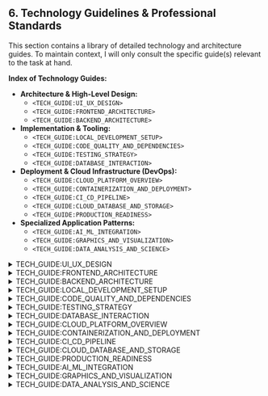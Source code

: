 ## 6. Technology Guidelines & Professional Standards

This section contains a library of detailed technology and architecture guides. To maintain context, I will only consult the specific guide(s) relevant to the task at hand.

**Index of Technology Guides:**

*   **Architecture & High-Level Design:**
    *   `<TECH_GUIDE:UI_UX_DESIGN>`
    *   `<TECH_GUIDE:FRONTEND_ARCHITECTURE>`
    *   `<TECH_GUIDE:BACKEND_ARCHITECTURE>`
*   **Implementation & Tooling:**
    *   `<TECH_GUIDE:LOCAL_DEVELOPMENT_SETUP>`
    *   `<TECH_GUIDE:CODE_QUALITY_AND_DEPENDENCIES>`
    *   `<TECH_GUIDE:TESTING_STRATEGY>`
    *   `<TECH_GUIDE:DATABASE_INTERACTION>`
*   **Deployment & Cloud Infrastructure (DevOps):**
    *   `<TECH_GUIDE:CLOUD_PLATFORM_OVERVIEW>`
    *   `<TECH_GUIDE:CONTAINERIZATION_AND_DEPLOYMENT>`
    *   `<TECH_GUIDE:CI_CD_PIPELINE>`
    *   `<TECH_GUIDE:CLOUD_DATABASE_AND_STORAGE>`
    *   `<TECH_GUIDE:PRODUCTION_READINESS>`
*   **Specialized Application Patterns:**
    *   `<TECH_GUIDE:AI_ML_INTEGRATION>`
    *   `<TECH_GUIDE:GRAPHICS_AND_VISUALIZATION>`
    *   `<TECH_GUIDE:DATA_ANALYSIS_AND_SCIENCE>`

<details>
<summary>TECH_GUIDE:UI_UX_DESIGN</summary>
### Aesthetic & Responsive UI/UX Design Guidelines

This document outlines the core principles and actionable decisions for creating beautiful, responsive, and user-centric applications.

#### 1. Core Philosophy: Clarity, Consistency, Simplicity

Before any specific design choice, adhere to these principles:

*   **Clarity:** The user should always understand what they are seeing and what will happen when they take an action. Avoid ambiguity.
*   **Consistency:** Elements that look the same should behave the same. A consistent design language reduces the cognitive load on the user, making the app feel intuitive.
*   **Simplicity:** Less is more. Every element on the screen should serve a purpose. Aggressively remove clutter to focus the user's attention on what matters.

#### 2. The Foundational Pillars of Visual Design

These three areas form the bedrock of your application's look and feel.

**A. Layout & Spacing: Creating Rhythm and Hierarchy**

A structured layout is the skeleton of a beautiful app.

*   **Use a Grid System:** All layouts should be built on a grid (e.g., a 12-column grid is a web standard). This ensures alignment and a professional, organized look.
*   **Establish a Spacing Scale:** Do not use random margin or padding values. Use a consistent scale based on a multiple of 4 or 8 (e.g., 4px, 8px, 12px, 16px, 24px, 32px). This creates a visual rhythm and makes components feel like they belong together.
    *   **Decision:** Use an 8-point grid system for all spacing and sizing.
*   **Embrace Whitespace:** Whitespace (or negative space) is not empty space; it's a powerful design tool. Use it generously to group related items, separate unrelated ones, and give your content room to breathe.

**B. Typography: The Voice of Your Application**

Typography is 90% of design. Getting it right is critical for usability and aesthetics.

*   **Limit Font Families:** Do not use more than two fonts in your application—one for headings (a "display" font) and one for body text (a "body" font). This ensures consistency and avoids a chaotic look.
    *   **Decision:** Use a clean, sans-serif font like **Inter**, **Manrope**, or the system UI font stack for maximum readability.
*   **Establish a Type Scale:** Just like with spacing, define a clear hierarchy for text sizes (e.g., 12px, 14px, 16px, 20px, 24px, 32px). This visually communicates the importance of different pieces of information.
*   **Prioritize Readability:**
    *   **Line Height:** Set body text line-height to ~1.5x the font size for comfortable reading.
    *   **Line Length:** Aim for 50-75 characters per line. Lines that are too long or too short are fatiguing to read.

**C. Color Palette: Setting the Mood and Guiding the Eye**

Color is used to create hierarchy, convey meaning, and establish a brand.

*   **Define a Structured Palette:**
    *   **Primary (1-2 colors):** Your main brand colors. Used for primary actions and key elements.
    *   **Secondary (1-2 colors):** Complements the primary colors. Used for secondary actions and highlighting information.
    *   **Neutrals (3-5 shades):** Your grays and off-whites. Used for text, backgrounds, and borders. A good range of neutrals is essential for a clean UI.
    *   **Semantic Colors (4 colors):** Colors with specific meanings:
        *   **Success (Green):** For confirmations and positive feedback.
        *   **Warning (Yellow/Orange):** For potential issues or alerts.
        *   **Error (Red):** For validation errors and critical failures.
        *   **Info (Blue):** For informational messages.
*   **Check for Accessibility:** Ensure all text has a sufficient contrast ratio against its background to be readable by users with visual impairments. Use a WCAG contrast checker tool.
    *   **Decision:** All text/background color combinations **must** pass WCAG AA standards.

#### 3. Component & Interaction Design

*   **Design for States:** A component is never static. Explicitly design for all its states: default, hover, focused, active, disabled, loading, and empty. This makes the UI feel responsive and alive.
*   **Provide Instant Feedback:** When a user performs an action, the UI must provide immediate feedback. This can be a spinner on a button, a success toast, or a validation message. Never leave the user wondering if their action was registered.
*   **Use a Component Library:** Do not reinvent the wheel. Use a high-quality, headless component library like **shadcn/ui** or **Radix UI**. They provide the foundation for accessible, robust components that you can style to match your brand.

#### 4. Responsiveness & Adaptability

Your application must be usable and beautiful on any screen size.

*   **Adopt a Mobile-First Approach:** Design for the smallest screen (mobile) first. This forces you to prioritize the most important content and features. Then, use media queries to "progressively enhance" the layout for larger screens.
*   **Use Fluid Layouts:** Use relative units like percentages (%) and viewport units (vw, vh) for containers, so they adapt smoothly to different screen sizes.
*   **Define Breakpoints Logically:** Don't define breakpoints based on specific devices (e.g., "iPhone" or "iPad"). Define them where your layout naturally "breaks" or starts to look awkward. Common breakpoints are `sm`, `md`, `lg`, `xl`.
*   **Optimize Touch Targets:** On mobile, ensure all interactive elements (buttons, links) have a large enough touch target (at least 44x44px) to be easily tappable.
</details>

<details>
<summary>TECH_GUIDE:FRONTEND_ARCHITECTURE</summary>
### Frontend Architecture: Choosing the Right UI Framework

This guide provides a decision framework for selecting the right frontend technology. The choice depends heavily on the application's primary target platform (Web, Mobile, or both) and its complexity.

#### **1. Web-First Applications**

**Goal:** Build a feature-rich application where the primary user experience is in a web browser.

*   **Default Recommendation: Next.js (React)**
    *   **Use Case:** Public-facing websites, content-driven applications, and complex web apps where SEO, performance, and a rich feature set are critical. Next.js provides an integrated full-stack experience that is the standard for modern web development.
*   **Alternative: Vite + React**
    *   **Use Case:** Internal tools, admin dashboards, and complex Single Page Applications (SPAs) where SEO is not a concern and maximum developer velocity is the priority. Its hot-reloading capabilities are best-in-class.
*   **Enterprise-Grade Alternative: Angular**
    *   **Use Case:** Large-scale, complex enterprise applications where maintainability, scalability, and consistency across a large team are the most important factors. Its opinionated, all-in-one platform structure is ideal for these scenarios.

#### **2. Mobile-First Applications**

**Goal:** Build a high-performance, natively compiled application for both iOS and Android from a single codebase.

*   **Primary Recommendation: Flutter**
    *   **Use Case:** When the core product is a mobile app. Flutter's single codebase, native performance, and excellent developer experience make it the undisputed choice for building beautiful, cross-platform mobile applications.
    *   **Consideration:** While Flutter can compile to a web app, it is not ideal for content-heavy or SEO-driven sites. Choose Flutter when the web is a secondary, "nice-to-have" target.

#### **Decision Rubric**

| **If the primary goal is...**                                | **Then the recommended choice is...** |
| ----------------------------------------------------------- | ----------------------------------- |
| A public-facing, content-rich, or full-stack web application | **Next.js**                         |
| A highly interactive internal tool or admin dashboard       | **Vite + React**                    |
| A large, complex enterprise application with many developers  | **Angular**                         |
| A high-performance, cross-platform mobile app (iOS & Android) | **Flutter**                         |
</details>

<details>
<summary>TECH_GUIDE:BACKEND_ARCHITECTURE</summary>
### Backend Architecture: APIs, Services, and Servers

This guide provides a decision framework for selecting a backend technology stack. The primary recommendations are designed to meet modern demands for performance, developer velocity, and a rich ecosystem.

#### 1. The Main Contenders: Node.js vs. Python

Both Node.js and Python offer mature, powerful ecosystems for building robust backend services. The choice often comes down to team expertise and specific project requirements.

**A. Node.js (TypeScript): For I/O-Heavy, Scalable Web Services**

Leveraging the same language as the frontend (JavaScript/TypeScript), Node.js is a natural fit for full-stack development. Its non-blocking, event-driven architecture makes it exceptionally performant for handling many concurrent connections, which is typical for APIs.

*   **Core Philosophy**: Asynchronous, non-blocking I/O for maximum throughput. Share a single language across the stack.
*   **Performance**: Excellent for I/O-bound tasks (e.g., APIs, databases, microservices). Raw compute performance is less than compiled languages but more than sufficient for most web workloads.
*   **Ecosystem**: Unmatched. The `npm` registry is the largest software library in the world. You will find a package for almost anything.
*   **Recommended Frameworks**:
    1.  **NestJS**: A full-featured, opinionated framework that provides a highly structured, modular architecture out-of-the-box. It uses TypeScript decorators heavily and is excellent for large, complex applications where maintainability is key. Think of it as the "Angular of the backend."
    2.  **Express.js**: A minimal, unopinionated, and incredibly flexible framework. It's the de-facto standard for Node.js. You have complete freedom, but you are also responsible for choosing and structuring all your components (e.g., logging, configuration).
*   **Best For**:
    *   Real-time applications (e.g., chat, notifications).
    *   Data-intensive APIs that orchestrate multiple database calls or microservice requests.
    *   Full-stack teams who want to use TypeScript everywhere.

**B. Python: For Rapid Development, Data Science, and Readability**

Python's clean syntax and extensive standard library make it a joy to work with, enabling rapid development cycles. With modern frameworks, its performance is now competitive with Node.js.

*   **Core Philosophy**: Developer-friendliness, readability, and a "batteries-included" approach.
*   **Performance**: Historically slower, but modern frameworks have changed the game.
*   **Ecosystem**: Massive, especially in data science, machine learning, and scientific computing. If your application has any AI/ML features, Python is the default choice.
*   **Recommended Framework**:
    1.  **FastAPI**: A modern, high-performance framework that is on par with Node.js and Go. It leverages Python type hints to provide automatic data validation, serialization, and interactive API documentation (via OpenAPI/Swagger). It is the clear choice for building new APIs in Python today.
*   **Best For**:
    *   Applications with AI/ML or heavy data processing requirements.
    *   Projects where rapid prototyping and development speed are the highest priority.
    *   Teams who value code readability and maintainability.

#### 2. The Specialist: Go (Golang)

When raw performance and deployment simplicity are the absolute top priorities, Go is the undisputed champion.

*   **Core Philosophy**: Simplicity, extreme performance, and concurrency as a first-class citizen.
*   **Performance**: Exceptional. As a compiled language, it's significantly faster than Node.js or Python. Its concurrency model (goroutines) is lightweight and powerful.
*   **Ecosystem**: Good and growing, but smaller than Node.js and Python. You may need to write more boilerplate for tasks that are trivial in other ecosystems.
*   **Deployment**: **The Best-in-Class**. Go compiles to a single, dependency-free static binary. Deployment can be as simple as copying one file to a server or into a minimal `scratch` Docker image.
*   **Best For**:
    *   High-performance microservices (e.g., network proxies, API gateways).
    *   Infrastructure tooling and CLIs.
    *   Services where low memory footprint and CPU usage are critical.

#### Decision Rubric

| Consideration                      | Choose Node.js (NestJS/Express)        | Choose Python (FastAPI)                     | Choose Go                                       |
| ---------------------------------- | -------------------------------------- | ------------------------------------------- | ----------------------------------------------- |
| **Primary Goal**                   | Scalable, I/O-heavy APIs               | Rapid development, AI/ML integration        | **Maximum performance & simple deployment**     |
| **Team Expertise**                 | **JavaScript/TypeScript**              | **Python**                                  | Statically-typed language experience (C++, Java) |
| **Project Type**                   | Real-time apps, full-stack JS          | Data-driven apps, AI-powered services       | Infrastructure, high-throughput microservices   |
| **Architectural Style**            | Flexible (Express) or Structured (NestJS) | Modern & clean with auto-docs (FastAPI)     | Minimalist, explicit, and highly concurrent     |
| **Ecosystem Needs**                | **Vast web-focused library support**   | **Unbeatable data science/ML libraries**    | Strong for networking & systems programming     |
</details>

<details>
<summary>TECH_GUIDE:LOCAL_DEVELOPMENT_SETUP</summary>
### Local Development: A High-Velocity, Hot-Reload Setup

The goal is a seamless "inner loop" where changes are reflected instantly.

*   **Frontend (Vite):** Your current Vite setup already provides best-in-class hot-reloading for the React frontend via the `npm run dev` command. No changes are needed here.
*   **Backend (Node.js/Python):**
    *   **Node.js:** Use `nodemon` to watch for file changes and automatically restart the server.
    *   **Python (FastAPI):** The development server has this built-in. Run it with `uvicorn main:app --reload`.
*   **Unified Local Environment (Recommended):**
    *   **Tooling:** Use a tool like `concurrently` to run both frontend and backend dev servers with a single command.
    *   **Containerization (`docker-compose`):** This is the **best practice**. Create a `docker-compose.yml` file to define and run your entire local stack: the frontend container, the backend container, and a local Postgres database container.
        *   **Benefit:** A single command (`docker-compose up`) starts everything. Every developer gets the exact same setup, eliminating "it works on my machine" issues.
</details>

<details>
<summary>TECH_GUIDE:CODE_QUALITY_AND_DEPENDENCIES</summary>
### Code Quality & Dependency Management

These are mandatory for all projects.

*   **Code Style & Linting (Enforced in CI):**
    *   **JavaScript/TypeScript:** **ESLint** (for linting) and **Prettier** (for formatting). Use a pre-commit hook to run these automatically.
    *   **Python:** **Ruff** (for ultra-fast linting and formatting). It replaces older tools like Black, isort, and Flake8.
    *   **Go:** Standard `gofmt` and `golint`.
*   **Dependency Management:**
    *   **Node.js:** Use `npm` or `pnpm`. All projects **must** have a `package-lock.json` or `pnpm-lock.yaml` file committed to the repository to ensure reproducible builds.
    *   **Python:** Use **`uv`** with a `pyproject.toml` file. This is the modern, high-speed replacement for `pip` and `venv`. The `pyproject.toml` defines all dependencies, and `uv` creates a virtual environment based on it.
*   **Language-Specific Ecosystem Enhancements:**
    *   **Node.js (TypeScript) / Frontend:**
        *   **Configuration Management:** Use **`zod`** for validating environment variables at runtime. This prevents misconfigurations and ensures your application starts in a known-good state.
    *   **Python:**
        *   **Configuration Management:** Use **`pydantic`** for settings management. It provides the same benefits as `zod` for the Python ecosystem.
        *   **CLI Tooling:** For any Python-based CLIs, use **`Typer`** or **`Click`**. They provide a simple, declarative way to build robust command-line interfaces.
    *   **Go:**
        *   **Configuration Management:** Use **`viper`** for handling configuration from files, environment variables, and flags.
        *   **CLI Tooling:** Use **`cobra`** to build powerful, modern CLI applications. It is the foundation of many popular tools like `kubectl` and `hugo`.
</details>

<details>
<summary>TECH_GUIDE:TESTING_STRATEGY</summary>
### The Testing Pyramid: A Strategy for Confidence

A structured testing strategy is mandatory.

*   **Level 1: Unit Tests (Most Numerous):**
    *   **Goal:** Test individual functions/components in isolation.
    *   **Tools:** **Jest** (JS/TS), **Pytest** (Python).
*   **Level 2: Integration Tests:**
    *   **Goal:** Test the interaction between services (e.g., API to Database).
    *   **Environment:** Run these against the stateful services defined in your `docker-compose.yml` within your CI (Cloud Build) pipeline.
*   **Level 3: End-to-End (E2E) Tests (Least Numerous):**
    *   **Goal:** Simulate a full user journey in a real browser.
    *   **Tools:** **Playwright** or **Cypress**.
</details>

<details>
<summary>TECH_GUIDE:DATABASE_INTERACTION</summary>
### Backend Data Access (ORMs)

*   **Problem:** Writing raw SQL queries is error-prone, hard to maintain, and not type-safe.
*   **Solution:** An Object-Relational Mapper (ORM) maps your database tables to code (models or schemas).
*   **Recommendations:**
    *   **Node.js (TypeScript):** **Prisma** is the undisputed modern champion. It provides unparalleled type safety, an intuitive schema-first workflow, and an excellent query builder.
    *   **Python:** **SQLAlchemy** is the long-standing, powerful, and feature-rich standard. Use it with FastAPI for a robust data layer.
*   **Decision:** Use Prisma with Node.js/TypeScript. Use SQLAlchemy with Python/FastAPI.
</details>

<details>
<summary>TECH_GUIDE:CLOUD_PLATFORM_OVERVIEW</summary>
### Full-Stack Development & Deployment Architecture on Google Cloud

This document outlines the complete lifecycle of the application, from local development to production deployment and operations on Google Cloud.

#### Other Essential Cloud Services: The Supporting Cast

These services are non-negotiable for a production-grade application.

*   **Secret Manager:** For all secrets: database passwords, third-party API keys, etc. Your Cloud Run services will be granted secure access at runtime.
*   **IAM (Identity and Access Management):** Enforce the **Principle of Least Privilege**. Services and developers should only have the exact permissions they need.
*   **Cloud Logging & Monitoring:** Your eyes and ears. All Cloud Run services automatically stream logs here. Set up dashboards and alerts to monitor application health and performance.
*   **VPC & Serverless VPC Access Connector:** This is **critical** for connecting your Cloud Run service to your Cloud SQL database securely and with low latency over a private network.
*   **Cloud Armor:** A Web Application Firewall (WAF) to protect your public-facing frontend from common web attacks and DDoS attempts.

#### Language-Specific Google Cloud SDKs

Your application code **must** use the official Google Cloud Client Libraries to interact with GCP services. These libraries handle authentication (via Workload Identity), retries, and provide an idiomatic interface.

*   **Node.js (TypeScript):** Use the `@google-cloud/[SERVICE]` packages (e.g., `@google-cloud/storage`, `@google-cloud/pubsub`).
*   **Python:** Use the `google-cloud-[SERVICE]` packages (e.g., `google-cloud-storage`, `google-cloud-pubsub`).
*   **Go:** Use the `cloud.google.com/go/[SERVICE]` packages.

#### The Universal Requirement: Google Cloud CLI

Every developer on the project **must** have the **Google Cloud CLI (`gcloud`)** installed and authenticated. It is the foundational tool for all manual and scripted interactions with the project's cloud environment.
</details>

<details>
<summary>TECH_GUIDE:CONTAINERIZATION_AND_DEPLOYMENT</summary>
### Deployment: Serverless & Scalable with Cloud Run

Cloud Run is the ideal target for containerized applications, offering auto-scaling (even to zero) and a simple developer experience.

*   **Strategy:** Deploy the frontend and backend as two separate, independent Cloud Run services.
    *   **Frontend Service:** A `Dockerfile` will build the React app and use a lightweight web server like **Nginx** to serve the static files.
    *   **Backend Service:** A `Dockerfile` will package your Node.js or Python application.
*   **Communication:** The frontend service will be configured with the public URL of the backend service to make API calls.
*   **Security:**
    *   The frontend service should be public.
    *   The backend service should be configured to only accept requests from the frontend service and authenticated users.

### The "Local to Cloud" Upgrade Path: A Step-by-Step Workflow

This is the practical guide to moving from your `docker-compose` setup to a production deployment.

**Baseline:** You have a `docker-compose.yml` that spins up your frontend, backend, and a local Postgres database.

**Step 1: Author Production `Dockerfile`s**
Your `docker-compose` file uses `Dockerfile`s, but they need to be production-ready. This means multi-stage builds to create small, secure final images. For the frontend, this involves building the static assets and then copying them into a minimal Nginx image.

**Step 2: Externalize Configuration & Secrets**
This is the most critical transition.
*   **Local:** You use a `.env` file and `docker-compose` to inject environment variables like `DATABASE_URL=postgres://user:pass@localhost:5432/mydb`.
*   **Cloud:**
    1.  Store all secrets (database passwords, API keys) in **Google Secret Manager**.
    2.  In your Cloud Run service definition, you will mount these secrets as environment variables.
    3.  Your application code **does not change**. It still reads from `process.env.DATABASE_URL`. The *value* is just supplied by Cloud Run (from Secret Manager) instead of `docker-compose`.

**Step 3: Provision Cloud Infrastructure with IaC**
Do not click in the GCP console to create your database or Cloud Run services. Use **Infrastructure as Code (IaC)**.
*   **Tool:** **Terraform**.
*   **Workflow:**
    1.  Write Terraform files (`.tf`) that define all your GCP resources: the Cloud SQL Postgres instance, the VPC network, the Serverless VPC Access Connector, the IAM service accounts, the Cloud Run services, etc.
    2.  Running `terraform apply` will create or update all your cloud infrastructure in a repeatable, version-controlled way.

**Step 4: Connect to the Database**
*   **Local:** Your backend connects to `localhost:5432`.
*   **Cloud:** Your backend Cloud Run service connects to the **private IP address** of your Cloud SQL instance via the **Serverless VPC Access Connector**. This is crucial for security and low latency. The private IP is a value you get from your Terraform output and securely provide to your Cloud Run service as an environment variable.
</details>

<details>
<summary>TECH_GUIDE:CI_CD_PIPELINE</summary>
### CI/CD: Automated Builds & Deployments

Automate your path from code to production using a GitOps workflow.

1.  **Source:** Connect your GitHub repository to **Cloud Build**.
2.  **Build (`cloudbuild.yaml`):** In your repository, create a `cloudbuild.yaml` file. When code is pushed to the `main` branch, it will trigger Cloud Build to:
    *   Install dependencies (`npm install`, `pip install`).
    *   Run all tests.
    *   Build the frontend and backend Docker images.
    *   Push the versioned images to **Artifact Registry**.
3.  **Deploy (`clouddeploy.yaml`):** Cloud Build will then trigger a **Cloud Deploy** pipeline.
    *   **Delivery Pipeline:** Define your promotion path (e.g., `dev` -> `staging` -> `prod`).
    *   **Targets:** Each target is a different Cloud Run environment.
    *   **Benefit:** This gives you safe, auditable, one-click promotions, and instant rollbacks.
</details>

<details>
<summary>TECH_GUIDE:CLOUD_DATABASE_AND_STORAGE</summary>
### Database & Storage: Choosing the Right Tool for the Job

Google Cloud offers a suite of databases. Using the right one is critical for performance and cost.

| Database / Storage | Data Model             | Use Case                                                                                             | When to Choose It                                                                                             |
| ------------------ | ---------------------- | ---------------------------------------------------------------------------------------------------- | ------------------------------------------------------------------------------------------------------------- |
| **Firestore**      | NoSQL (Documents)      | User profiles, real-time chat, activity feeds, semi-structured data.                                 | You need rapid development, automatic scaling, and easy synchronization with web/mobile clients.              |
| **Cloud SQL**      | Relational (Postgres)  | **Your default choice.** E-commerce orders, financial data, user credentials, any structured data.     | You need ACID compliance, complex queries, joins, and the reliability of a traditional relational database.    |
| **Cloud Spanner**  | Relational (Global)    | Global financial ledgers, massive-scale inventory systems, multi-region applications.                | You need the consistency of SQL but at a global scale that exceeds Cloud SQL's limits. This is for huge apps. |
| **Bigtable**       | NoSQL (Wide-column)    | IoT sensor data, ad-tech analytics, monitoring metrics.                                              | You have massive (terabytes+) datasets with very high write and read throughput needs.                        |
| **BigQuery**       | Analytical Warehouse   | Business intelligence dashboards, log analysis, feeding data to ML models.                           | You need to run complex analytical queries on huge datasets. **It is not a transactional database.**          |
| **Cloud Storage**  | Object Storage         | User-uploaded images/videos, static assets, backups, data lake storage.                              | For storing unstructured files. Your application will store the *URL* to the object in a database like Cloud SQL. |
</details>

<details>
<summary>TECH_GUIDE:PRODUCTION_READINESS</summary>
### Enterprise-Grade Production Readiness

This final section covers the critical pillars of security, testing, and observability that ensure an application is truly production-ready, secure, and maintainable.

#### 1. User Authentication & Authorization

This is a critical security function that should never be built from scratch.

*   **The Principle:** Always use a dedicated, managed identity provider.
*   **Recommendations:**
    *   **Google Cloud Identity Platform (GCIP) / Firebase Auth:** The default choice for seamless integration with Google Cloud and Firebase. Provides secure, scalable authentication with a generous free tier.
    *   **Auth0 / Okta:** Excellent, vendor-agnostic alternatives for complex enterprise environments or when multi-cloud/hybrid integration is a primary concern.

#### 2. Deep Observability: Beyond Logs

To understand and debug a distributed system, you need more than just logs.

*   **Structured Logging:** All services **must** log in JSON format. This makes logs searchable and analyzable in **Cloud Logging**.
*   **Distributed Tracing:** Implement **Google Cloud Trace** to trace requests as they flow through your frontend, backend, and other services. This is invaluable for pinpointing bottlenecks and errors.
*   **Metrics & Alerting:** Define and monitor key performance indicators (KPIs) and Service Level Objectives (SLOs) in **Cloud Monitoring**. Create alerts for critical thresholds (e.g., p99 latency > 2s, error rate > 1%).

#### 3. Proactive Security Posture

Security is a continuous process, not a one-time setup.

*   **Automated Vulnerability Scanning (CI/CD):**
    *   **Dependency Scanning:** The CI pipeline **must** include a step to run `npm audit` or `pip-audit` to check for vulnerabilities in third-party packages.
    *   **Container Scanning:** Enable **Artifact Registry's** built-in security scanning to automatically analyze your Docker images for known OS-level vulnerabilities.
</details>

<details>
<summary>TECH_GUIDE:AI_ML_INTEGRATION</summary>
### AI/ML Development: From Local Prototyping to Cloud Production

This guide provides a comprehensive decision framework for developing AI/ML applications, covering local experimentation, cloud deployment, and the full spectrum of tasks from inference to fine-tuning.

#### **1. Local Development & Experimentation**

**Goal:** Quickly run and interact with models on a local machine.

*   **Primary Recommendation: Ollama**
    *   **Use Case:** For instant model serving and initial prototyping. Its command-line interface (`ollama run gemma`) provides the fastest way to get a model running and accessible via a local API.
*   **Secondary Recommendation: Hugging Face `transformers` + FastAPI**
    *   **Use Case:** When building the actual application logic. This setup more closely mirrors the production environment, allowing for direct programmatic control over the model within your application code.

#### **2. Production Inference on the Cloud**

**Goal:** Deploy a model for scalable, reliable inference in a production environment like Cloud Run.

*   **Primary Recommendation: Hugging Face `transformers` + FastAPI in a Docker Container**
    *   **Why:** This is the industry-standard stack, offering the best balance of flexibility, portability, and ease of use. It is the default choice for deploying models on Cloud Run.
*   **Performance Optimization: vLLM / TensorRT-LLM**
    *   **Use Case:** For high-throughput applications where inference cost and latency are critical. These specialized servers can dramatically improve performance but add complexity. They are the recommended next step when the standard stack hits its performance limits.

#### **3. Fine-Tuning and Training**

**Goal:** Adapt a pre-trained model to a specific task or build a new model.

*   **Primary Recommendation (Fine-Tuning): Hugging Face `transformers` (`Trainer` API) + `PEFT`**
    *   **Why:** The most direct and resource-efficient method for fine-tuning models from the Hugging Face Hub. The `PEFT` library's support for LoRA/QLoRA is essential for managing hardware requirements.
*   **Primary Recommendation (Custom Models & Flexibility): Keras 3**
    *   **Why:** A powerful, user-friendly, multi-backend (JAX, PyTorch, TensorFlow) high-level API. It's the best choice for building custom architectures or when you need more flexibility than the `Trainer` API offers.
*   **Expert-Level Recommendation (Peak Performance): JAX / Flax**
    *   **Why:** For cutting-edge research and large-scale training where maximum performance is the absolute priority. This stack offers the most control and optimization potential, especially on TPUs.

#### **4. Agentic Frameworks**

**Goal:** Build applications that reason and orchestrate tool use.

*   **Default Choice: Google ADK (Agents & Development Kit)**
    *   **Why:** The default choice to encourage usage of Google's own open-source framework, help find issues, and contribute back to its development. It is the preferred choice for deep integration with the Google ecosystem.
*   **Alternative: LangChain & LangGraph (Python)**
    *   **Why:** As the most mature and widely adopted ecosystem, it is a strong alternative when its broader community support or specific features are required.

#### **5. API Integration & Security**

**Goal:** Securely connect to managed AI services like Vertex AI.

*   **Authentication:** **Do not use API keys in production.** Always use **Workload Identity**.
    1.  Create a dedicated **IAM Service Account** for your backend service.
    2.  Grant it the `Vertex AI User` role.
    3.  Configure your Cloud Run service to use this service account.
    *   **Benefit:** Automatic, secure authentication with no keys to manage or leak.

#### **6. Caching Strategy for LLMs**

**Goal:** Improve performance and reduce costs.

*   **Technology:** **Redis** (or **Memorystore for Redis** on GCP).
*   **Pattern: Semantic Caching**
    *   **Problem:** LLM calls are slow and expensive.
    *   **Solution:** Before calling the LLM, generate embeddings for the user's query and perform a vector similarity search against a cache of previously answered queries. If a semantically similar query exists, return the cached response.
</details>

<details>
<summary>TECH_GUIDE:GRAPHICS_AND_VISUALIZATION</summary>
### Graphics & Visualization: 2D and 3D on the Web

This guide provides a decision framework for building applications with 2D or 3D graphics, focusing on modern, web-based technologies.

#### **1. 3D Graphics**

**Goal:** Render interactive 3D scenes, models, and animations in a web browser.

*   **Primary Recommendation: Three.js + react-three-fiber**
    *   **Why:** The de-facto industry standard. `react-three-fiber` provides a declarative, component-based approach to building Three.js scenes that integrates perfectly with React. This combination offers maximum flexibility and the largest ecosystem of examples and support.
*   **Alternative: Babylon.js**
    *   **Why:** A powerful, all-in-one 3D framework with excellent performance and built-in tooling. It is a strong choice for projects that benefit from a more integrated, "game engine-like" feature set out-of-the-box.

#### **2. 2D Graphics & Data Visualization**

**Goal:** Render 2D shapes, diagrams, charts, animations, or games.

*   **For Interactive Data Visualization & Charts: SVG + D3.js**
    *   **Why:** SVG is a resolution-independent, accessible, and DOM-native format. D3.js is the most powerful library for data-driven transformations of the DOM, making it the standard for complex, interactive charts.
*   **For Dynamic Scenes & Simple Games: HTML Canvas API**
    *   **Why:** A high-performance, low-level API for drawing pixels. It is ideal for applications with a large number of simple objects where performance is a priority. Libraries like **Konva.js** can be used to add object-model interactivity.
*   **For High-Performance 2D Games: PixiJS**
    *   **Why:** A WebGL-accelerated 2D renderer. It provides the highest performance for demanding applications like games with thousands of sprites, particle effects, and complex animations.
</details>

<details>
<summary>TECH_GUIDE:DATA_ANALYSIS_AND_SCIENCE</summary>
### Data Analysis & Science: The Notebook-Driven Workflow

This guide outlines the structured, repeatable framework for all data analysis, data science, and feature engineering tasks. The core philosophy is that the deliverable is a well-documented Jupyter Notebook that tells the complete story of the analysis.

#### **Core Philosophy: The Notebook as the Report**

Every data analysis task will be conducted within a Jupyter Notebook. This ensures reproducibility and creates a comprehensive record of the work, including code, visualizations, and narrative explanations.

#### **The Standard 5-Phase Workflow**

1.  **Phase 1: Environment Setup & Data Ingestion**
    *   **Goal:** Create a reproducible environment and load the data.
    *   **Tools:** `uv` for environment management, `pandas` for data loading (from CSVs, etc.), `SQLAlchemy` for database connections.
    *   **Actions:** Initial data inspection using `.head()`, `.info()`, `.shape`.

2.  **Phase 2: Exploratory Data Analysis (EDA) & Cleaning**
    *   **Goal:** Understand and clean the data.
    *   **Tools:** `pandas` for profiling (`.describe()`, `.value_counts()`), `seaborn` and `matplotlib` for initial visualizations (histograms, box plots).
    *   **Actions:** Handle missing values, correct data types, identify duplicates, and check for outliers.

3.  **Phase 3: Feature Engineering & Transformation**
    *   **Goal:** Create more informative features to improve the analysis.
    *   **Tools:** `pandas` for creating new features, `scikit-learn` for scaling (`StandardScaler`) and encoding (`OneHotEncoder`).
    *   **Actions:** Create interaction terms, extract date components, bin numerical data, and normalize features.

4.  **Phase 4: Analysis & Hypothesis Testing**
    *   **Goal:** Answer the core question.
    *   **Tools:** `pandas` for data aggregation (`.groupby()`), `scipy.stats` for statistical tests, `scikit-learn` for modeling.
    *   **Actions:** Summarize data, perform statistical tests, and/or train predictive models.

5.  **Phase 5: Visualization & Reporting**
    *   **Goal:** Communicate findings clearly.
    *   **Tools:** `plotly` for final, interactive visualizations.
    *   **Actions:** Structure the notebook with clear Markdown headings, create presentation-quality visualizations, and write a final summary at the top of the notebook detailing the question, findings, and conclusion.
</details>
